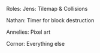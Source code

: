 Roles:
Jens:
Tilemap & Collisions

Nathan:
Timer for block destruction

Annelies:
Pixel art

Cornor:
Everything else
